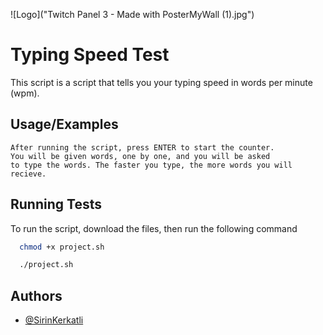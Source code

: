 
![Logo]("Twitch Panel 3 - Made with PosterMyWall (1).jpg")


# Typing Speed Test

This script is a script that tells you your typing speed in words per minute (wpm).


## Usage/Examples

```
After running the script, press ENTER to start the counter. 
You will be given words, one by one, and you will be asked 
to type the words. The faster you type, the more words you will 
recieve.
```


## Running Tests

To run the script, download the files, then run the following command

```bash
  chmod +x project.sh

  ./project.sh
```


## Authors

- [@SirinKerkatli](https://www.github.com/SirinKerkatli)


